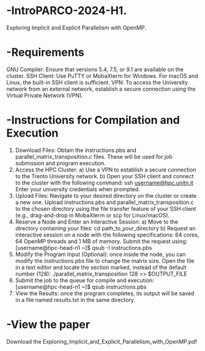 # -IntroPARCO-2024-H1.
 Exploring Implicit and Explicit Parallelism with OpenMP.

# -Requirements
GNU Compiler: Ensure that versions 5.4, 7.5, or 9.1 are available on the cluster.
SSH Client: Use PuTTY or MobaXterm for Windows. For macOS and Linux, the built-in SSH client is sufficient.
VPN: To access the University network from an external network, establish a secure connection using the Virtual Private Network (VPN).

# -Instructions for Compilation and Execution

1) Download Files: Obtain the instructions.pbs and parallel_matrix_transposition.c files. These will be used for job submission and program execution.
2) Access the HPC Cluster:
   a) Use a VPN to establish a secure connection to the Trento University network.
   b) Open your SSH client and connect to the cluster with the following command:
     ssh username@hpc.unitn.it
Enter your university credentials when prompted.
3) Upload Files: Navigate to your desired directory on the cluster or create a new one.
Upload instructions.pbs and parallel_matrix_transposition.c to the chosen directory using the file transfer feature of your SSH client (e.g., drag-and-drop in MobaXterm or scp for Linux/macOS).
4) Reserve a Node and Enter an Interactive Session:
   a) Move to the directory containing your files:
   cd path_to_your_directory
   b) Request an interactive session on a node with the following specifications: 64 cores, 64
    OpenMP threads and 1 MB of memory. Submit the request using:
    [username@hpc-head-n1 ~]$ qsub -I instructions.pbs
5) Modify the Program Input (Optional): once inside the node, you can modify the instructions.pbs file to change the matrix size. Open the file in a text editor and locate the section marked, instead of the default number (128):
    ./parallel_matrix_transposition 128 >> $OUTPUT_FILE 
6) Submit the job to the queue for compile and execution:
   [username@hpc-head-n1 ~]$ qsub instructions.pbs
7) View the Results: once the program completes, its output will be saved in a file named results.txt in the same directory.

# -View the paper
Download the Exploring_Implicit_and_Explicit_Parallelism_with_OpenMP.pdf
